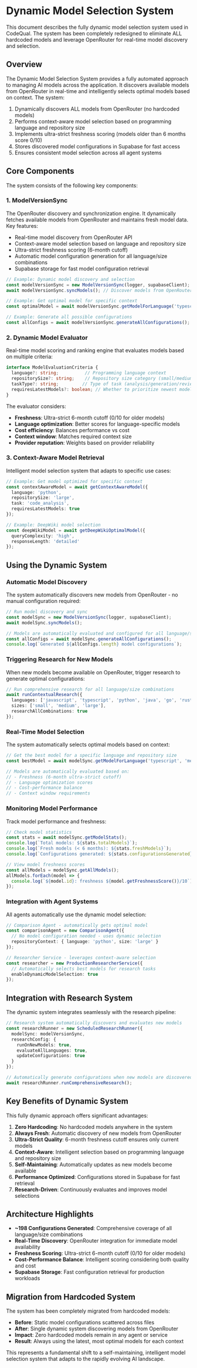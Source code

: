 # Dynamic Model Selection System

This document describes the fully dynamic model selection system used in CodeQual. The system has been completely redesigned to eliminate ALL hardcoded models and leverage OpenRouter for real-time model discovery and selection.

## Overview

The Dynamic Model Selection System provides a fully automated approach to managing AI models across the application. It discovers available models from OpenRouter in real-time and intelligently selects optimal models based on context. The system:

1. Dynamically discovers ALL models from OpenRouter (no hardcoded models)
2. Performs context-aware model selection based on programming language and repository size
3. Implements ultra-strict freshness scoring (models older than 6 months score 0/10)
4. Stores discovered model configurations in Supabase for fast access
5. Ensures consistent model selection across all agent systems

## Core Components

The system consists of the following key components:

### 1. ModelVersionSync

The OpenRouter discovery and synchronization engine. It dynamically fetches available models from OpenRouter and maintains fresh model data. Key features:

- Real-time model discovery from OpenRouter API
- Context-aware model selection based on language and repository size
- Ultra-strict freshness scoring (6-month cutoff)
- Automatic model configuration generation for all language/size combinations
- Supabase storage for fast model configuration retrieval

```typescript
// Example: Dynamic model discovery and selection
const modelVersionSync = new ModelVersionSync(logger, supabaseClient);
await modelVersionSync.syncModels(); // Discover models from OpenRouter

// Example: Get optimal model for specific context
const optimalModel = await modelVersionSync.getModelForLanguage('typescript', 'medium');

// Example: Generate all possible configurations
const allConfigs = await modelVersionSync.generateAllConfigurations();
```

### 2. Dynamic Model Evaluator

Real-time model scoring and ranking engine that evaluates models based on multiple criteria:

```typescript
interface ModelEvaluationCriteria {
  language?: string;          // Programming language context
  repositorySize?: string;    // Repository size category (small/medium/large)
  taskType?: string;         // Type of task (analysis/generation/review)
  requiresLatestModels?: boolean; // Whether to prioritize newest models
}
```

The evaluator considers:
- **Freshness**: Ultra-strict 6-month cutoff (0/10 for older models)
- **Language optimization**: Better scores for language-specific models
- **Cost efficiency**: Balances performance vs cost
- **Context window**: Matches required context size
- **Provider reputation**: Weights based on provider reliability

### 3. Context-Aware Model Retrieval

Intelligent model selection system that adapts to specific use cases:

```typescript
// Example: Get model optimized for specific context
const contextAwareModel = await getContextAwareModel({
  language: 'python',
  repositorySize: 'large',
  task: 'code_analysis',
  requiresLatestModels: true
});

// Example: DeepWiki model selection
const deepWikiModel = await getDeepWikiOptimalModel({
  queryComplexity: 'high',
  responseLength: 'detailed'
});
```

## Using the Dynamic System

### Automatic Model Discovery

The system automatically discovers new models from OpenRouter - no manual configuration required:

```typescript
// Run model discovery and sync
const modelSync = new ModelVersionSync(logger, supabaseClient);
await modelSync.syncModels();

// Models are automatically evaluated and configured for all language/size combinations
const allConfigs = await modelSync.generateAllConfigurations();
console.log(`Generated ${allConfigs.length} model configurations`);
```

### Triggering Research for New Models

When new models become available on OpenRouter, trigger research to generate optimal configurations:

```typescript
// Run comprehensive research for all language/size combinations
await runContextualResearch({
  languages: ['javascript', 'typescript', 'python', 'java', 'go', 'rust'],
  sizes: ['small', 'medium', 'large'],
  researchAllCombinations: true
});
```

### Real-Time Model Selection

The system automatically selects optimal models based on context:

```typescript
// Get the best model for a specific language and repository size
const bestModel = await modelSync.getModelForLanguage('typescript', 'medium');

// Models are automatically evaluated based on:
// - Freshness (6-month ultra-strict cutoff)
// - Language optimization scores
// - Cost-performance balance
// - Context window requirements
```

### Monitoring Model Performance

Track model performance and freshness:

```typescript
// Check model statistics
const stats = await modelSync.getModelStats();
console.log(`Total models: ${stats.totalModels}`);
console.log(`Fresh models (< 6 months): ${stats.freshModels}`);
console.log(`Configurations generated: ${stats.configurationsGenerated}`);

// View model freshness scores
const allModels = modelSync.getAllModels();
allModels.forEach(model => {
  console.log(`${model.id}: freshness ${model.getFreshnessScore()}/10`);
});
```

### Integration with Agent Systems

All agents automatically use the dynamic model selection:

```typescript
// Comparison Agent - automatically gets optimal model
const comparisonAgent = new ComparisonAgent({
  // No model configuration needed - uses dynamic selection
  repositoryContext: { language: 'python', size: 'large' }
});

// Researcher Service - leverages context-aware selection
const researcher = new ProductionResearcherService({
  // Automatically selects best models for research tasks
  enableDynamicModelSelection: true
});
```

## Integration with Research System

The dynamic system integrates seamlessly with the research pipeline:

```typescript
// Research system automatically discovers and evaluates new models
const researchRunner = new ScheduledResearchRunner({
  modelSync: modelVersionSync,
  researchConfig: {
    runOnNewModels: true,
    evaluateAllLanguages: true,
    updateConfigurations: true
  }
});

// Automatically generate configurations when new models are discovered
await researchRunner.runComprehensiveResearch();
```

## Key Benefits of Dynamic System

This fully dynamic approach offers significant advantages:

1. **Zero Hardcoding**: No hardcoded models anywhere in the system
2. **Always Fresh**: Automatic discovery of new models from OpenRouter
3. **Ultra-Strict Quality**: 6-month freshness cutoff ensures only current models
4. **Context-Aware**: Intelligent selection based on programming language and repository size
5. **Self-Maintaining**: Automatically updates as new models become available
6. **Performance Optimized**: Configurations stored in Supabase for fast retrieval
7. **Research-Driven**: Continuously evaluates and improves model selections

## Architecture Highlights

- **~198 Configurations Generated**: Comprehensive coverage of all language/size combinations
- **Real-Time Discovery**: OpenRouter integration for immediate model availability
- **Freshness Scoring**: Ultra-strict 6-month cutoff (0/10 for older models)
- **Cost-Performance Balance**: Intelligent scoring considering both quality and cost
- **Supabase Storage**: Fast configuration retrieval for production workloads

## Migration from Hardcoded System

The system has been completely migrated from hardcoded models:

- **Before**: Static model configurations scattered across files
- **After**: Single dynamic system discovering models from OpenRouter
- **Impact**: Zero hardcoded models remain in any agent or service
- **Result**: Always using the latest, most optimal models for each context

This represents a fundamental shift to a self-maintaining, intelligent model selection system that adapts to the rapidly evolving AI landscape.